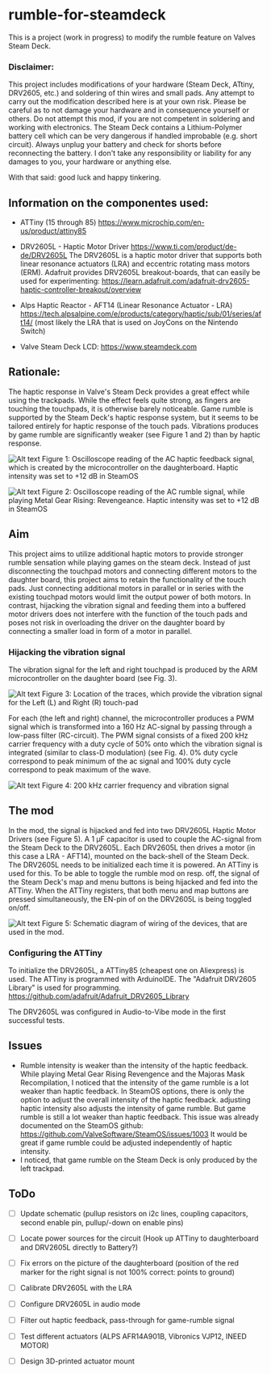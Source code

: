 # rumble-for-steamdeck

This is a project (work in progress) to modify the rumble feature on Valves Steam Deck.

### Disclaimer:
This project includes modifications of your hardware (Steam Deck, ATtiny, DRV2605, etc.) and soldering of thin wires and small pads. 
Any attempt to carry out the modification described here is at your own risk.
Please be careful as to not damage your hardware and in consequence yourself or others.
Do not attempt this mod, if you are not competent in soldering and working with electronics.
The Steam Deck contains a Lithium-Polymer battery cell which can be very dangerous if handled improbable (e.g. short circuit).
Always unplug your battery and check for shorts before reconnecting the battery.
I don't take any responsibility or liability for any damages to you, your hardware or anything else.

With that said: good luck and happy tinkering.

## Information on the componentes used:

- ATTiny (15 through 85)
  https://www.microchip.com/en-us/product/attiny85

- DRV2605L - Haptic Motor Driver
  https://www.ti.com/product/de-de/DRV2605L
  The DRV2605L is a haptic motor driver that supports both linear resonance actuators (LRA) and eccentric rotating mass motors (ERM). Adafruit provides DRV2605L breakout-boards, that can easily be used for experimenting:
https://learn.adafruit.com/adafruit-drv2605-haptic-controller-breakout/overview

- Alps Haptic Reactor - AFT14 (Linear Resonance Actuator - LRA)
  https://tech.alpsalpine.com/e/products/category/haptic/sub/01/series/aft14/
  (most likely the LRA that is used on JoyCons on the Nintendo Switch) 

- Valve Steam Deck LCD:
  https://www.steamdeck.com

## Rationale:

The haptic response in Valve's Steam Deck provides a great effect while using the trackpads.
While the effect feels quite strong, as fingers are touching the touchpads, it is otherwise barely noticeable.
Game rumble is supported by the Steam Deck's haptic response system, but it seems to be tailored entirely for haptic response of the touch pads. Vibrations produces by game rumble are significantly weaker (see Figure 1 and 2) than by haptic response.

![Alt text](pictures/haptic-feedback_12dB.jpg?raw=true "Oscilloscope reading of the haptic feedback signal")
Figure 1: Oscilloscope reading of the AC haptic feedback signal, which is created by the microcontroller on the daughterboard. Haptic intensity was set to +12 dB in SteamOS

![Alt text](pictures/Metal-Gear-Rising_12dB.jpg?raw=true "Oscilloscope reading of rumble signal while playing Metal Gear Rising ")
Figure 2: Oscilloscope reading of the AC rumble signal, while playing Metal Gear Rising: Revengeance. Haptic intensity was set to +12 dB in SteamOS

## Aim

This project aims to utilize additional haptic motors to provide stronger rumble sensation while playing games on the steam deck. Instead of just disconnecting the touchpad motors and connecting different motors to the daughter board, this project aims to retain the functionality of the touch pads. Just connecting additional motors in parallel or in series with the existing touchpad motors would limit the output power of both motors. In contrast, hijacking the vibration signal and feeding them into a buffered motor drivers does not interfere with the function of the touch pads and poses not risk in overloading the driver on the daughter board by connecting a smaller load in form of a motor in parallel. 

### Hijacking the vibration signal

The vibration signal for the left and right touchpad is produced by the ARM microcontroller on the daughter board (see Fig. 3).

![Alt text](pictures/daughterboard_vibration_traces.jpg?raw=true "location of the traces with the vibration signal")
Figure 3: Location of the traces, which provide the vibration signal for the Left (L) and Right (R) touch-pad

For each (the left and right) channel, the microcontroller produces a PWM signal which is transformed into a 160 Hz AC-signal by passing through a low-pass filter (RC-circuit). The PWM signal consists of a fixed 200 kHz carrier frequency with a duty cycle of 50% onto which the vibration signal is integrated (similar to class-D modulation) (see Fig. 4). 0% duty cycle correspond to peak minimum of the ac signal and 100% duty cycle correspond to peak maximum of the wave.

![Alt text](pictures/vibration-PWM-carrier-wave.jpg?raw=true "PWM carrier frequency and vibraton signal")
Figure 4: 200 kHz carrier frequency and vibration signal

## The mod

In the mod, the signal is hijacked and fed into two DRV2605L Haptic Motor Drivers (see Figure 5). A 1 µF capacitor is used to couple the AC-signal from the Steam Deck to the DRV2605L. Each DRV2605L then drives a motor (in this case a LRA - AFT14), mounted on the back-shell of the Steam Deck. The DRV2605L needs to be initialized each time it is powered. An ATTiny is used for this. To be able to toggle the rumble mod on resp. off, the signal of the Steam Deck's map and menu buttons is being hijacked and fed into the ATTiny. When the ATTiny registers, that both menu and map buttons are pressed simultaneously, the EN-pin of on the DRV2605L is being toggled on/off. 

![Alt text](pictures/DRV2605L_wiring.jpg?raw=true "Schematic")
Figure 5: Schematic diagram of wiring of the devices, that are used in the mod.

### Configuring the ATTiny

To initialize the DRV2605L, a ATTiny85 (cheapest one on Aliexpress) is used. The ATTiny is programmed with ArduinoIDE. The "Adafruit DRV2605 Library" is used for programming.
https://github.com/adafruit/Adafruit_DRV2605_Library

The DRV2605L was configured in Audio-to-Vibe mode in the first successful tests.

## Issues
- Rumble intensity is weaker than the intensity of the haptic feedback.
  While playing Metal Gear Rising Revengence and the Majoras Mask Recompilation, I noticed that the intensity of the game rumble is a lot weaker than haptic feedback. In SteamOS options, there is only the option to adjust the overall intensity of the haptic feedback. adjusting haptic intensity also adjusts the intensity of game rumble. But game rumble is still a lot weaker than haptic feedback.
  This issue was already documented on the SteamOS github: https://github.com/ValveSoftware/SteamOS/issues/1003
  It would be great if game rumble could be adjusted independently of haptic intensity.
- I noticed, that game rumble on the Steam Deck is only produced by the left trackpad.

## ToDo
- [ ] Update schematic (pullup resistors on i2c lines, coupling capacitors, second enable pin, pullup/-down on enable pins)
- [ ] Locate power sources for the circuit (Hook up ATTiny to daughterboard and DRV2605L directly to Battery?)
- [ ] Fix errors on the picture of the daughterboard (position of the red marker for the right signal is not 100% correct: points to ground)
- [ ] Calibrate DRV2605L with the LRA
- [ ] Configure DRV2605L in audio mode
- [ ] Filter out haptic feedback, pass-through for game-rumble signal
- [ ] Test different actuators (ALPS AFR14A901B, Vibronics VJP12, INEED MOTOR)
- [ ] Design 3D-printed actuator mount

